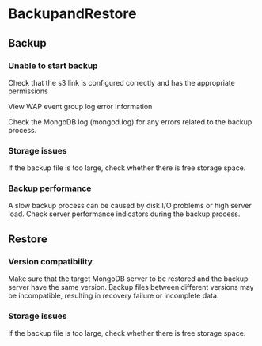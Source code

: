 # BackupandRestore

## Backup 

### Unable to start backup

Check that the s3 link is configured correctly and has the appropriate permissions

View WAP event group log error information

Check the MongoDB log (mongod.log) for any errors related to the backup process.

### Storage issues

If the backup file is too large, check whether there is free storage space.

### Backup performance

A slow backup process can be caused by disk I/O problems or high server load. Check server performance indicators during the backup process.



## Restore

### Version compatibility

Make sure that the target MongoDB server to be restored and the backup server have the same version. Backup files between different versions may be incompatible, resulting in recovery failure or incomplete data.

### Storage issues

If the backup file is too large, check whether there is free storage space.